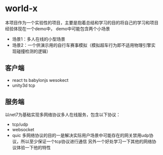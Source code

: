 # world-x
本项目作为一个实验性的项目，主要是抱着总结和学习的目的将自己的学习和项目经验体现在一个demo中，
demo中可能包含两个小场景
- 场景1：多人在线的小型场景
- 场景2：一个供演示用的自行车赛事模拟（模拟超车行为即不适用物理引擎实现碰撞检测的逻辑）

## 客户端
- react ts babylonjs wesokect
- unity3d tcp
## 服务端
以net7为基础实现多网络协议多人在线服务，包含以下协议：
- tcp/udp
- websocket
- quic
多网络协议的目的一是解决实际用户场景中可能存在的网关禁用udp协议，所以至少保证一个tcp协议进行通信
另外一个好处学习一下其他的网络协议体验一下他的特性
